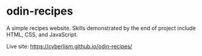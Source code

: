 # odin-recipes

A simple recipes website. Skills demonstrated by the end of project include HTML, CSS, and JavaScript.

Live site: https://cyberlism.github.io/odin-recipes/